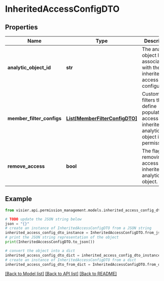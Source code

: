 # InheritedAccessConfigDTO


## Properties

Name | Type | Description | Notes
------------ | ------------- | ------------- | -------------
**analytic_object_id** | **str** | The analytic object ID associated with the inherited access configuration. | [optional] 
**member_filter_configs** | [**List[MemberFilterConfigDTO]**](MemberFilterConfigDTO.md) | Custom filters that define population access for an inherited analytic object in the permission. | [optional] 
**remove_access** | **bool** | The flag for removing access to the inherited analytic object. | [optional] 

## Example

```python
from visier.api.permission_management.models.inherited_access_config_dto import InheritedAccessConfigDTO

# TODO update the JSON string below
json = "{}"
# create an instance of InheritedAccessConfigDTO from a JSON string
inherited_access_config_dto_instance = InheritedAccessConfigDTO.from_json(json)
# print the JSON string representation of the object
print(InheritedAccessConfigDTO.to_json())

# convert the object into a dict
inherited_access_config_dto_dict = inherited_access_config_dto_instance.to_dict()
# create an instance of InheritedAccessConfigDTO from a dict
inherited_access_config_dto_from_dict = InheritedAccessConfigDTO.from_dict(inherited_access_config_dto_dict)
```
[[Back to Model list]](../README.md#documentation-for-models) [[Back to API list]](../README.md#documentation-for-api-endpoints) [[Back to README]](../README.md)


